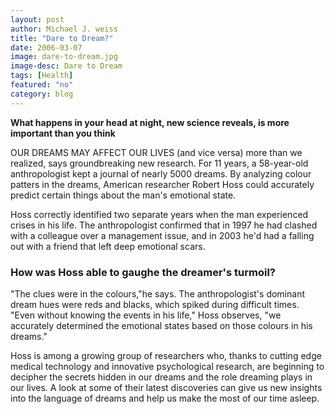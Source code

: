 ```yaml
---
layout: post
author: Michael J. weiss
title: "Dare to Dream?"
date: 2006-03-07
image: dare-to-dream.jpg
image-desc: Dare to Dream
tags: [Health]
featured: "no"
category: blog
---
```


**What happens in your head at night, new science reveals, is more important than you think**

OUR DREAMS MAY AFFECT OUR LIVES (and vice versa) more than we realized, says groundbreaking new research. For 11 years, a 58-year-old anthropologist kept a journal of nearly 5000 dreams. By analyzing colour patters in the dreams, American researcher Robert Hoss could accurately predict certain things about the man's emotional state. 

Hoss correctly identified two separate years when the man experienced crises in his life. The anthropologist confirmed that in 1997 he had clashed with a colleague over a management issue, and in 2003 he'd had a falling out with a friend that left deep emotional scars.

### How was Hoss able to gaughe the dreamer's turmoil? 

"The clues were in the colours,"he says. The anthropologist's dominant dream hues were reds and blacks, which spiked during difficult times. "Even without knowing the events in his life," Hoss observes, "we accurately determined the emotional states based on those colours in his dreams."

Hoss is among a growing group of researchers who, thanks to cutting edge medical technology and innovative psychological research, are beginning to decipher the secrets hidden in our dreams and the role dreaming plays in our lives. A look at some of their latest discoveries can give us new insights into the language of dreams and help us make the most of our time asleep.


